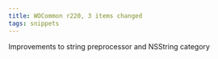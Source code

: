```yaml
---
title: WOCommon r220, 3 items changed
tags: snippets
---
```


Improvements to string preprocessor and NSString category
